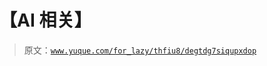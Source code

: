 # 【AI 相关】

> 原文：[`www.yuque.com/for_lazy/thfiu8/degtdg7siqupxdop`](https://www.yuque.com/for_lazy/thfiu8/degtdg7siqupxdop)




